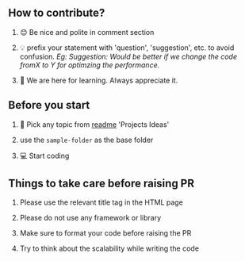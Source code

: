 ## How to contribute?

1. 😊 Be nice and polite in comment section

2. 💡 prefix your statement with 'question', 'suggestion', etc. to avoid confusion.
   _Eg: Suggestion: Would be better if we change the code fromX to Y for optimzing the performance._

3. 🥳 We are here for learning. Always appreciate it.

## Before you start

1. 🔎 Pick any topic from [readme](https://github.com/Neha/javascript-projects#projects-ideas) 'Projects Ideas'

2. use the `sample-folder` as the base folder

3. 💻 Start coding

## Things to take care before raising PR

1. Please use the relevant title tag in the HTML page

2. Please do not use any framework or library

3. Make sure to format your code before raising the PR

4. Try to think about the scalability while writing the code
